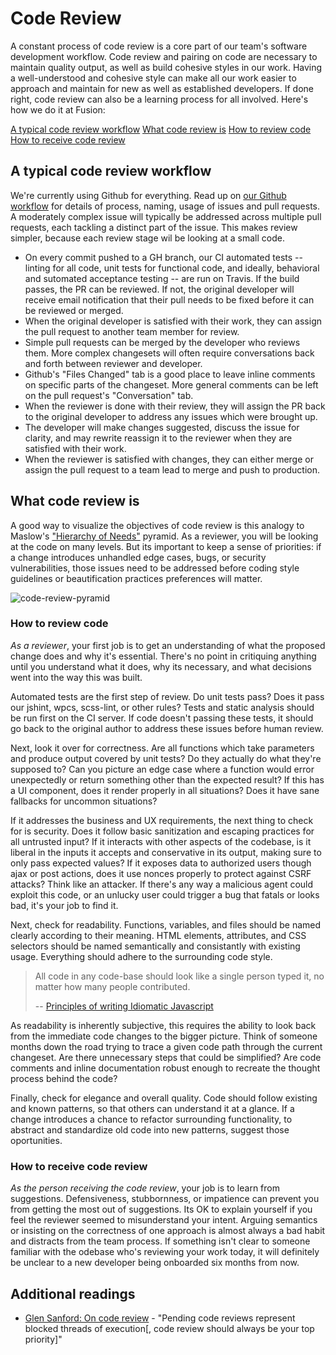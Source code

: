 # Code Review

A constant process of code review is a core part of our team's software
development workflow. Code review and pairing on code are necessary to
maintain quality output, as well as build cohesive styles in our work.
Having a well-understood and cohesive style can make all our work easier
to approach and maintain for new as well as established developers. If
done right, code review can also be a learning process for all involved.
Here's how we do it at Fusion:

[A typical code review workflow](#a-typical-code-review-workflow)
[What code review is](#what-code-review-is)
[How to review code](#how-to-review-code)
[How to receive code review](#how-to-receive-code-review)

## A typical code review workflow

We're currently using Github for everything. Read up on [our Github
workflow](../tools/github.md) for details of process, naming, usage of issues
and pull requests. A moderately complex issue will typically be addressed
across multiple pull requests, each tackling a distinct part of the issue. This
makes review simpler, because each review stage wil be looking at a small code.

- On every commit pushed to a GH branch, our CI automated tests -- linting for
  all code, unit tests for functional code, and ideally, behavioral and
  sutomated acceptance testing -- are run on Travis.  If the build passes,
  the PR can be reviewed.  If not, the original developer will receive email
  notification that their pull needs to be fixed before it can be reviewed or
  merged.
- When the original developer is satisfied with their work, they can assign the
  pull request to another team member for review. 
- Simple pull requests can be merged by the developer who reviews them. More
  complex changesets will often require conversations back and forth between
  reviewer and developer. 
- Github's "Files Changed" tab is a good place to leave inline comments on
  specific parts of the changeset. More general comments can be left on the
  pull request's "Conversation" tab.  
- When the reviewer is done with their review, they will assign the PR back to
  the original developer to address any issues which were brought up.
- The developer will make changes suggested, discuss the issue for clarity, and
  may rewrite  reassign it to the reviewer when they are satisfied with their
  work.
- When the reviewer is satisfied with changes, they can either merge or assign
  the pull request to a team lead to merge and push to production.


## What code review is

A good way to visualize the objectives of code review is this analogy to
Maslow's ["Hierarchy of
Needs"](http://blog.d3in.org/post/111338685456/maslows-pyramid-of-code-review)
pyramid. As a reviewer, you will be looking at the code on many levels. But its
important to keep a sense of priorities: if a change introduces unhandled edge
cases, bugs, or security vulnerabilities, those issues need to be addressed
before coding style guidelines or beautification practices preferences will
matter.

![code-review-pyramid](https://cloud.githubusercontent.com/assets/665992/7326019/1603bcd2-ea77-11e4-8510-4d7f76ca2ad1.png)



### How to review code

*As a reviewer*, your first job is to get an understanding of what the proposed
change does and why it's essential. There's no point in critiquing anything
until you understand what it does, why its necessary, and what decisions went
into the way this was built.

Automated tests are the first step of review. Do unit tests pass? Does it pass
our jshint, wpcs, scss-lint, or other rules?  Tests and static analysis should
be run first on the CI server. If code doesn't passing these tests, it should
go back to the original author to address these issues before human review.

Next, look it over for correctness. Are all functions which take parameters and
produce output covered by unit tests? Do they actually do what they're supposed
to? Can you picture an edge case where a function would error unexpectedly or
return something other than the expected result? If this has a UI component,
does it render properly in all situations? Does it have sane fallbacks for
uncommon situations? 

If it addresses the business and UX requirements, the next thing to check for
is security.  Does it follow basic sanitization and escaping practices for all
untrusted input? If it interacts with other aspects of the codebase, is it
liberal in the inputs it accepts and conservative in its output,
making sure to only pass expected values?  If it exposes data to authorized
users though ajax or post actions, does it use nonces properly to protect
against CSRF attacks?  Think like an attacker. If there's any way a malicious
agent could exploit this code, or an unlucky user could trigger a bug that
fatals or looks bad, it's your job to find it.

Next, check for readability. Functions, variables, and files should be named
clearly according to their meaning. HTML elements, attributes, and CSS
selectors should be named semantically and consistantly with existing usage.
Everything should adhere to the surrounding code style. 

> All code in any code-base should look like a single person typed it, no
> matter how many people contributed.  
>
> -- [Principles of writing Idiomatic Javascript](https://github.com/rwaldron/idiomatic.js/)

As readability is inherently subjective, this requires the ability to look back
from the immediate code changes to the bigger picture. Think of someone months
down the road trying to trace a given code path through the current changeset.
Are there unnecessary steps that could be simplified? Are code comments and
inline documentation robust enough to recreate the thought process behind the
code?

Finally, check for elegance and overall quality. Code should follow existing
and known patterns, so that others can understand it at a glance. If a change
introduces a chance to refactor surrounding functionality, to abstract and
standardize old code into new patterns, suggest those oportunities. 


### How to receive code review

*As the person receiving the code review*, your job is to learn from
suggestions. Defensiveness, stubbornness, or impatience can prevent you from
getting the most out of suggestions. Its OK to explain yourself if you feel the
reviewer seemed to misunderstand your intent. Arguing semantics or insisting on
the correctness of one approach is almost always a bad habit and distracts from
the team process. If something isn't clear to someone familiar with the odebase
who's reviewing your work today, it will definitely be unclear to a new
developer being onboarded six months from now.

## Additional readings

* [Glen Sanford: On code review](http://glen.nu/ramblings/oncodereview.php) - "Pending code reviews represent blocked threads of execution[, code review should always be your top priority]"
